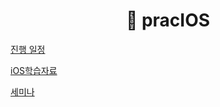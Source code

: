 <h1 align="center" style="border-bottom: none;"> 🚀 pracIOS</h1>

[진행 일정](schedule)

[iOS학습자료](iOSData)

[세미나](seminar)